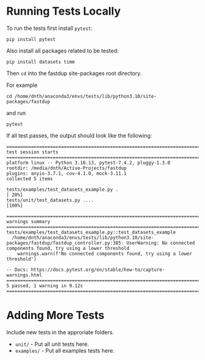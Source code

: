 # Running Tests Locally

To run the tests first install `pytest`:

```
pip install pytest
```

Also install all packages related to be tested:

```
pip install datasets timm
```

Then `cd` into the fastdup site-packages root directory. 

For example

```
cd /home/dnth/anaconda3/envs/tests/lib/python3.10/site-packages/fastdup
```

and run

```
pytest
```

If all test passes, the output should look like the following:

```shell
========================================================================================== test session starts ===========================================================================================
platform linux -- Python 3.10.13, pytest-7.4.2, pluggy-1.3.0
rootdir: /media/dnth/Active-Projects/fastdup
plugins: anyio-3.7.1, cov-4.1.0, mock-3.11.1
collected 5 items                                                                                                                                                                                        

tests/examples/test_datasets_example.py .                                                                                                                                                          [ 20%]
tests/unit/test_datasets.py ....                                                                                                                                                                   [100%]

============================================================================================ warnings summary ============================================================================================
tests/examples/test_datasets_example.py::test_datasets_example
  /home/dnth/anaconda3/envs/tests/lib/python3.10/site-packages/fastdup/fastdup_controller.py:385: UserWarning: No connected components found, try using a lower threshold
    warnings.warn(f'No connected components found, try using a lower threshold')

-- Docs: https://docs.pytest.org/en/stable/how-to/capture-warnings.html
====================================================================================== 5 passed, 1 warning in 9.12s ======================================================================================
```

# Adding More Tests
Include new tests in the approriate folders.

+ `unit/` - Put all unit tests here. 
+ `examples/` - Put all examples tests here.